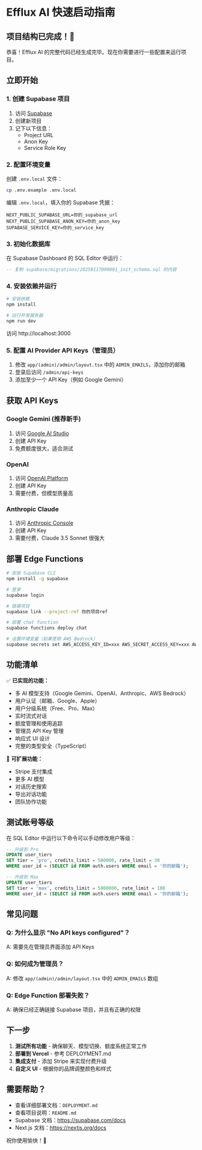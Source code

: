 # Efflux AI 快速启动指南

## 项目结构已完成！🎉

恭喜！Efflux AI 的完整代码已经生成完毕。现在你需要进行一些配置来运行项目。

## 立即开始

### 1. 创建 Supabase 项目

1. 访问 [Supabase](https://app.supabase.com)
2. 创建新项目
3. 记下以下信息：
   - Project URL
   - Anon Key
   - Service Role Key

### 2. 配置环境变量

创建 `.env.local` 文件：

```bash
cp .env.example .env.local
```

编辑 `.env.local`，填入你的 Supabase 凭据：

```env
NEXT_PUBLIC_SUPABASE_URL=你的_supabase_url
NEXT_PUBLIC_SUPABASE_ANON_KEY=你的_anon_key
SUPABASE_SERVICE_KEY=你的_service_key
```

### 3. 初始化数据库

在 Supabase Dashboard 的 SQL Editor 中运行：

```sql
-- 复制 supabase/migrations/20250117000001_init_schema.sql 的内容
```

### 4. 安装依赖并运行

```bash
# 安装依赖
npm install

# 运行开发服务器
npm run dev
```

访问 http://localhost:3000

### 5. 配置 AI Provider API Keys（管理员）

1. 修改 `app/(admin)/admin/layout.tsx` 中的 `ADMIN_EMAILS`，添加你的邮箱
2. 登录后访问 `/admin/api-keys`
3. 添加至少一个 API Key（例如 Google Gemini）

## 获取 API Keys

### Google Gemini (推荐新手)
1. 访问 [Google AI Studio](https://makersuite.google.com/app/apikey)
2. 创建 API Key
3. 免费额度很大，适合测试

### OpenAI
1. 访问 [OpenAI Platform](https://platform.openai.com/api-keys)
2. 创建 API Key
3. 需要付费，但模型质量高

### Anthropic Claude
1. 访问 [Anthropic Console](https://console.anthropic.com/)
2. 创建 API Key
3. 需要付费，Claude 3.5 Sonnet 很强大

## 部署 Edge Functions

```bash
# 安装 Supabase CLI
npm install -g supabase

# 登录
supabase login

# 链接项目
supabase link --project-ref 你的项目ref

# 部署 chat function
supabase functions deploy chat

# 设置环境变量（如果使用 AWS Bedrock）
supabase secrets set AWS_ACCESS_KEY_ID=xxx AWS_SECRET_ACCESS_KEY=xxx AWS_REGION=us-east-1
```

## 功能清单

✅ **已实现的功能：**
- 多 AI 模型支持（Google Gemini、OpenAI、Anthropic、AWS Bedrock）
- 用户认证（邮箱、Google、Apple）
- 用户分级系统（Free、Pro、Max）
- 实时流式对话
- 额度管理和使用追踪
- 管理员 API Key 管理
- 响应式 UI 设计
- 完整的类型安全（TypeScript）

🚧 **可扩展功能：**
- Stripe 支付集成
- 更多 AI 模型
- 对话历史搜索
- 导出对话功能
- 团队协作功能

## 测试账号等级

在 SQL Editor 中运行以下命令可以手动修改用户等级：

```sql
-- 升级到 Pro
UPDATE user_tiers 
SET tier = 'pro', credits_limit = 500000, rate_limit = 30 
WHERE user_id = (SELECT id FROM auth.users WHERE email = '你的邮箱');

-- 升级到 Max
UPDATE user_tiers 
SET tier = 'max', credits_limit = 5000000, rate_limit = 100 
WHERE user_id = (SELECT id FROM auth.users WHERE email = '你的邮箱');
```

## 常见问题

### Q: 为什么显示 "No API keys configured"？
A: 需要先在管理员界面添加 API Keys

### Q: 如何成为管理员？
A: 修改 `app/(admin)/admin/layout.tsx` 中的 `ADMIN_EMAILS` 数组

### Q: Edge Function 部署失败？
A: 确保已经正确链接 Supabase 项目，并且有正确的权限

## 下一步

1. **测试所有功能** - 确保聊天、模型切换、额度系统正常工作
2. **部署到 Vercel** - 参考 DEPLOYMENT.md
3. **集成支付** - 添加 Stripe 来实现付费升级
4. **自定义 UI** - 根据你的品牌调整颜色和样式

## 需要帮助？

- 查看详细部署文档：`DEPLOYMENT.md`
- 查看项目说明：`README.md`
- Supabase 文档：https://supabase.com/docs
- Next.js 文档：https://nextjs.org/docs

祝你使用愉快！🚀